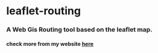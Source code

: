 # leaflet-routing
### A Web Gis Routing tool based on the leaflet map.

#### check more from my website [here](https://shiwakotisurendra.github.io/leaflet-routing/)
